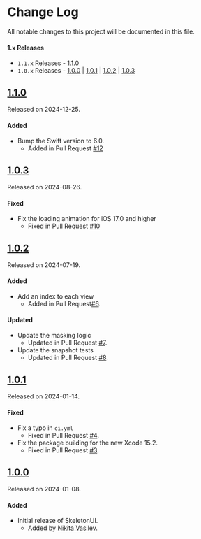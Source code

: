 # Change Log
All notable changes to this project will be documented in this file.

#### 1.x Releases
- `1.1.x` Releases - [1.1.0](#110)
- `1.0.x` Releases - [1.0.0](#100) | [1.0.1](#101) | [1.0.2](#102) | [1.0.3](#103)

## [1.1.0](https://github.com/space-code/skeleton-ui/releases/tag/1.1.0)
Released on 2024-12-25.

#### Added
- Bump the Swift version to 6.0.
  - Added in Pull Request [#12](https://github.com/space-code/skeleton-ui/pull/12)

## [1.0.3](https://github.com/space-code/skeleton-ui/releases/tag/1.0.2)
Released on 2024-08-26.

#### Fixed
- Fix the loading animation for iOS 17.0 and higher
  - Fixed in Pull Request [#10](https://github.com/space-code/skeleton-ui/pull/10)

## [1.0.2](https://github.com/space-code/skeleton-ui/releases/tag/1.0.2)
Released on 2024-07-19.

#### Added
- Add an index to each view
  - Added in Pull Request[#6](https://github.com/space-code/skeleton-ui/pull/6).

#### Updated
- Update the masking logic
  - Updated in Pull Request [#7](https://github.com/space-code/skeleton-ui/pull/7).
- Update the snapshot tests
  - Updated in Pull Request [#8](https://github.com/space-code/skeleton-ui/pull/8).

## [1.0.1](https://github.com/space-code/skeleton-ui/releases/tag/1.0.1)
Released on 2024-01-14.

#### Fixed
- Fix a typo in `ci.yml`
  - Fixed in Pull Request [#4](https://github.com/space-code/skeleton-ui/pull/4).
- Fix the package building for the new Xcode 15.2.
  - Fixed in Pull Request [#3](https://github.com/space-code/skeleton-ui/pull/3).

## [1.0.0](https://github.com/space-code/skeleton-ui/releases/tag/1.0.0)
Released on 2024-01-08.

#### Added
- Initial release of SkeletonUI.
  - Added by [Nikita Vasilev](https://github.com/nik3212).
